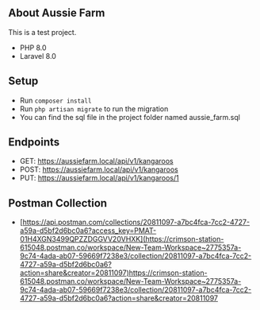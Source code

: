 

## About Aussie Farm

This is a test project.

- PHP 8.0
- Laravel 8.0

## Setup

- Run `composer install`
- Run `php artisan migrate` to run the migration
- You can find the sql file in the project folder named aussie_farm.sql

## Endpoints
- GET: https://aussiefarm.local/api/v1/kangaroos
- POST: https://aussiefarm.local/api/v1/kangaroos
- PUT: https://aussiefarm.local/api/v1/kangaroos/1

## Postman Collection
- [https://api.postman.com/collections/20811097-a7bc4fca-7cc2-4727-a59a-d5bf2d6bc0a6?access_key=PMAT-01H4XGN3499QPZZDGGVV20VHXK](https://crimson-station-615048.postman.co/workspace/New-Team-Workspace~2775357a-9c74-4ada-ab07-59669f7238e3/collection/20811097-a7bc4fca-7cc2-4727-a59a-d5bf2d6bc0a6?action=share&creator=20811097)https://crimson-station-615048.postman.co/workspace/New-Team-Workspace~2775357a-9c74-4ada-ab07-59669f7238e3/collection/20811097-a7bc4fca-7cc2-4727-a59a-d5bf2d6bc0a6?action=share&creator=20811097

